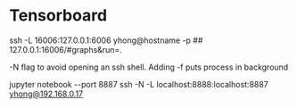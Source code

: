 # Tensorboard

ssh -L 16006:127.0.0.1:6006 yhong@hostname -p ## 
127.0.0.1:16006/#graphs&run=.

-N flag to avoid opening an ssh shell. Adding -f puts process in background


jupyter notebook --port 8887
ssh -N -L localhost:8888:localhost:8887 yhong@192.168.0.17
